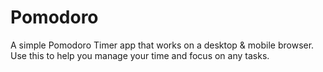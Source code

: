 # Pomodoro
A simple Pomodoro Timer app that works on a desktop & mobile browser. Use this to help you manage your time and focus on any tasks.
